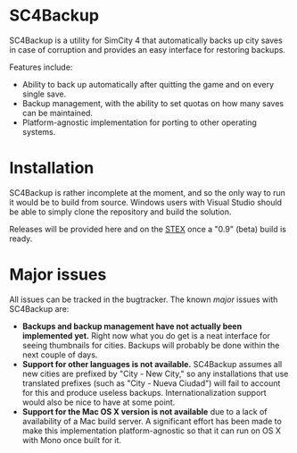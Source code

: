 # SC4Backup

SC4Backup is a utility for SimCity 4 that automatically backs up city saves in case of corruption and provides an easy interface for restoring backups.

Features include:

* Ability to back up automatically after quitting the game and on every single save.
* Backup management, with the ability to set quotas on how many saves can be maintained.
* Platform-agnostic implementation for porting to other operating systems.

# Installation

SC4Backup is rather incomplete at the moment, and so the only way to run it would be to build from source. Windows users with Visual Studio should be able to simply clone the repository and build the solution.

Releases will be provided here and on the [STEX](http://community.simtropolis.com/files/) once a "0.9" (beta) build is ready.

# Major issues

All issues can be tracked in the bugtracker. The known *major* issues with SC4Backup are:

* **Backups and backup management have not actually been implemented yet.** Right now what you do get is a neat interface for seeing thumbnails for cities. Backups will probably be done within the next couple of days.
* **Support for other languages is not available.** SC4Backup assumes all new cities are prefixed by "City - New City," so any installations that use translated prefixes (such as "City - Nueva Ciudad") will fail to account for this and produce useless backups. Internationalization support would also be nice to have at some point.
* **Support for the Mac OS X version is not available** due to a lack of availability of a Mac build server. A significant effort has been made to make this implementation platform-agnostic so that it can run on OS X with Mono once built for it.